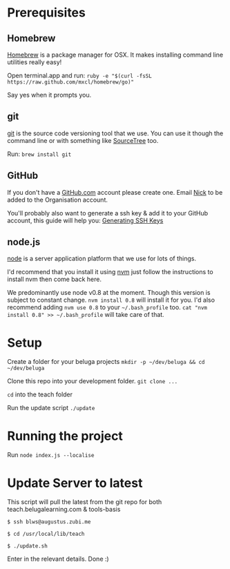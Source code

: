 # Prerequisites

## Homebrew
[Homebrew](http://brew.sh/) is a package manager for OSX. It makes installing command line utilities really easy!

Open terminal.app and run: `ruby -e "$(curl -fsSL https://raw.github.com/mxcl/homebrew/go)"`

Say yes when it prompts you.


## git

[git](http://git-scm.com/) is the source code versioning tool that we use. You can use it though the command line or with something like [SourceTree](http://www.sourcetreeapp.com/) too.

Run: `brew install git`


## GitHub

If you don't have a [GitHub.com](http://github.com) account please create one. Email [Nick](mailto:nc@belugalearning.com) to be added to the Organisation account.

You'll probably also want to generate a ssh key & add it to your GitHub account, this guide will help you: [Generating SSH Keys](https://help.github.com/articles/generating-ssh-keys)


## node.js

[node](http://nodejs.org/) is a server application platform that we use for lots of things.

I'd recommend that you install it using [nvm](https://github.com/creationix/nvm) just follow the instructions to install nvm then come back here.

We predominantly use node v0.8 at the moment. Though this version is subject to constant change. `nvm install 0.8` will install it for you. I'd also recommend adding `nvm use 0.8` to your `~/.bash_profile` too. `cat "nvm install 0.8" >> ~/.bash_profile` will take care of that.


# Setup

Create a folder for your beluga projects `mkdir -p ~/dev/beluga && cd ~/dev/beluga`

Clone this repo into your development folder. `git clone ...`

`cd` into the teach folder

Run the update script `./update`

# Running the project

Run `node index.js --localise`


# Update Server to latest

This script will pull the latest from the git repo for both teach.belugalearning.com & tools-basis

`$ ssh blws@augustus.zubi.me`

`$ cd /usr/local/lib/teach`

`$ ./update.sh`

Enter in the relevant details. Done :)
